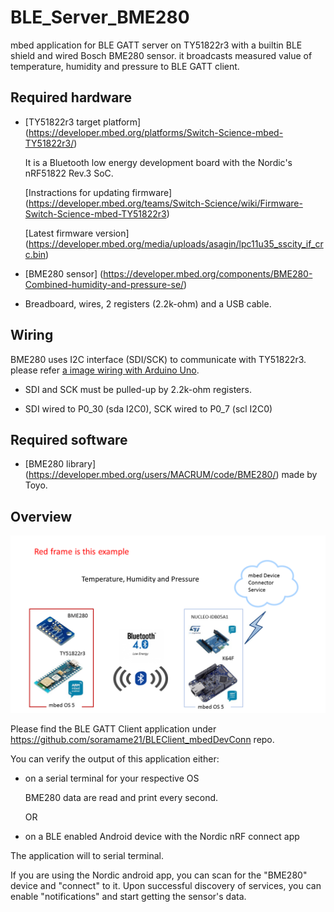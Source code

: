 # BLE_Server_BME280
mbed application for BLE GATT server on TY51822r3 with a builtin BLE shield and wired Bosch BME280 sensor. it broadcasts measured value of temperature, humidity and pressure to BLE GATT client.

## Required hardware
* [TY51822r3 target platform] (https://developer.mbed.org/platforms/Switch-Science-mbed-TY51822r3/)
    
    It is a Bluetooth low energy development board with the Nordic's nRF51822 Rev.3 SoC.
    
    [Instractions for updating firmware] (https://developer.mbed.org/teams/Switch-Science/wiki/Firmware-Switch-Science-mbed-TY51822r3)

    [Latest firmware version] (https://developer.mbed.org/media/uploads/asagin/lpc11u35_sscity_if_crc.bin)

* [BME280 sensor] (https://developer.mbed.org/components/BME280-Combined-humidity-and-pressure-se/)
    
* Breadboard, wires, 2 registers (2.2k-ohm) and a USB cable.

## Wiring
BME280 uses I2C interface (SDI/SCK) to communicate with TY51822r3. please refer [a image wiring with Arduino Uno](http://trac.switch-science.com/attachment/wiki/BME280/s-BME280_12.jpg).
* SDI and SCK must be pulled-up by 2.2k-ohm registers.

* SDI wired to P0_30 (sda I2C0), SCK wired to P0_7 (scl I2C0)

## Required software
* [BME280 library] (https://developer.mbed.org/users/MACRUM/code/BME280/) made by Toyo. 

## Overview
![Overview of Demo](myImageBME280.tif)



Please find the BLE GATT Client application under https://github.com/soramame21/BLEClient_mbedDevConn repo.

You can verify the output of this application either:
  - on a serial terminal for your respective OS
  
    BME280 data are read and print every second.
    
    OR
  - on a BLE enabled Android device with the Nordic nRF connect app


The application will  to serial terminal.

If you are using the Nordic android app, you can scan for the "BME280" device and "connect" to it. Upon successful discovery of services, you can enable "notifications" and start getting the sensor's data.
